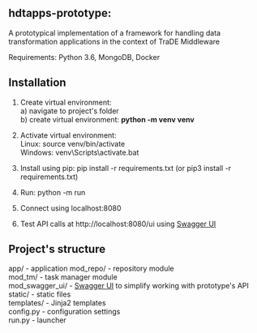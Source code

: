 ## hdtapps-prototype: 
A prototypical implementation of a framework for handling data transformation applications in the context of TraDE Middleware 

Requirements:
Python 3.6, MongoDB, Docker

## Installation

1. Create virtual environment: <br />
  a) navigate to project's folder <br />
  b) create virtual environment: <b>python -m venv venv</b>  <br />

2. Activate virtual environment: <br />
   Linux: source venv/bin/activate <br />
   Windows: venv\Scripts\activate.bat <br />

3. Install using pip: pip install -r requirements.txt (or pip3 install -r requirements.txt) <br />
4. Run: python -m run <br />
5. Connect using localhost:8080 <br />
6. Test API calls at http://localhost:8080/ui using <a href="https://github.com/swagger-api/swagger-ui">Swagger UI</a>

## Project's structure

app/ - application
  mod_repo/ - repository module <br />
  mod_tm/ - task manager module <br />
  mod_swagger_ui/ - <a href="https://github.com/swagger-api/swagger-ui">Swagger UI</a> to simplify working with prototype's API<br />
  static/ - static files <br />
  templates/ - Jinja2 templates <br />
config.py - configuration settings <br />
run.py - launcher <br />

